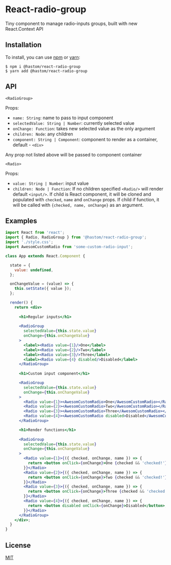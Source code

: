 # React-radio-group

Tiny component to manage radio-inputs groups, built with new React.Context API

## Installation

To install, you can use [npm](https://npmjs.org/) or [yarn](https://yarnpkg.com):

```
$ npm i @hastom/react-radio-group
$ yarn add @hastom/react-radio-group
```

## API

`<RadioGroup>`

Props:
- `name: String`: name to pass to input component
- `selectedValue: String | Number`: currently selected value
- `onChange: Function`: takes new selected value as the only argument
- `children: Node`: any children
- `component: String | Component`: component to render as a container, default - `<div>`

Any prop not listed above will be passed to component container

`<Radio>`

Props:
- `value: String | Number`: input value
- `children: Node | Function`: If no children specified `<Radio/>` will render default `<input/>`.
If child is React component, it will be cloned and populated with `checked`, `name` and `onChange` props.
If child if function, it will be called with `{checked, name, onChange}` as an argument.

## Examples

```jsx harmony
import React from 'react';
import { Radio, RadioGroup } from '@hastom/react-radio-group';
import './style.css';
import AwesomCustomRadio from 'some-custom-radio-input';

class App extends React.Component {

  state = {
    value: undefined,
  };

  onChangeValue = (value) => {
    this.setState({ value });
  };

  render() {
    return <div>
    
      <h1>Regular inputs</h1>
      
      <RadioGroup
        selectedValue={this.state.value}
        onChange={this.onChangeValue}
      >
        <label><Radio value={1}/>One</label>
        <label><Radio value={2}/>Two</label>
        <label><Radio value={3}/>Three</label>
        <label><Radio value={4} disabled/>Disabled</label>
      </RadioGroup>
      
      <h1>Custom input component</h1>

      <RadioGroup
        selectedValue={this.state.value}
        onChange={this.onChangeValue}
      >
        <Radio value={1}><AwesomCustomRadio>One</AwesomCustomRadio></Radio>
        <Radio value={2}><AwesomCustomRadio>Two</AwesomCustomRadio></Radio>
        <Radio value={3}><AwesomCustomRadio>Three</AwesomCustomRadio></Radio>
        <Radio value={4}><AwesomCustomRadio disabled>Disabled</AwesomCustomRadio></Radio>
      </RadioGroup>

      <h1>Render functions</h1>
      
      <RadioGroup
        selectedValue={this.state.value}
        onChange={this.onChangeValue}
      >
        <Radio value={1}>{({ checked, onChange, name }) => {
          return <button onClick={onChange}>One {checked && 'checked!'}</button>;
        }}</Radio>
        <Radio value={2}>{({ checked, onChange, name }) => {
          return <button onClick={onChange}>Two {checked && 'checked!'}</button>;
        }}</Radio>
        <Radio value={3}>{({ checked, onChange, name }) => {
          return <button onClick={onChange}>Three {checked && 'checked!'}</button>;
        }}</Radio>
        <Radio value={4}>{({ checked, onChange, name }) => {
          return <button disabled onClick={onChange}>Disabled</button>;
        }}</Radio>
      </RadioGroup>
    </div>;
  }
}


```
## License

[MIT](./LICENSE)
